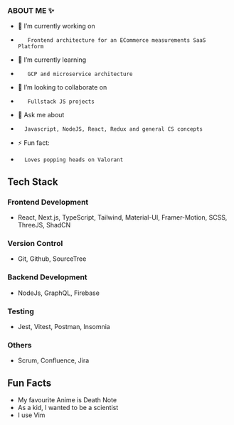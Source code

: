 ### ABOUT ME ✨

- 🔭 I’m currently working on
-        Frontend architecture for an ECommerce measurements SaaS Platform
- 🌱 I’m currently learning
-        GCP and microservice architecture
- 👯 I’m looking to collaborate on
-        Fullstack JS projects
- 💬 Ask me about
-       Javascript, NodeJS, React, Redux and general CS concepts
- ⚡ Fun fact:
-       Loves popping heads on Valorant


## Tech Stack

### Frontend Development
-  React, Next.js, TypeScript, Tailwind, Material-UI, Framer-Motion, SCSS, ThreeJS, ShadCN

### Version Control
-  Git, Github, SourceTree

### Backend Development
-  NodeJs, GraphQL, Firebase

### Testing
-  Jest, Vitest, Postman, Insomnia

### Others
-  Scrum, Confluence, Jira


## Fun Facts
-  My favourite Anime is Death Note
-  As a kid, I wanted to be a scientist
-  I use Vim
